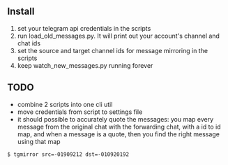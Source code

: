 
## Install

1. set your telegram api credentials in the scripts
2. run load_old_messages.py. It will print out your account's channel and chat ids
3. set the source and target channel ids for message mirroring in the scripts
4. keep watch_new_messages.py running forever

## TODO

- combine 2 scripts into one cli util
- move credentials from script to settings file
- it should possible to accurately quote the messages: you map every message from the original chat with the forwarding chat, with a id to id map, and when a message is a quote, then you find the right message using that map

`$ tgmirror src=-01909212 dst=-010920192` 